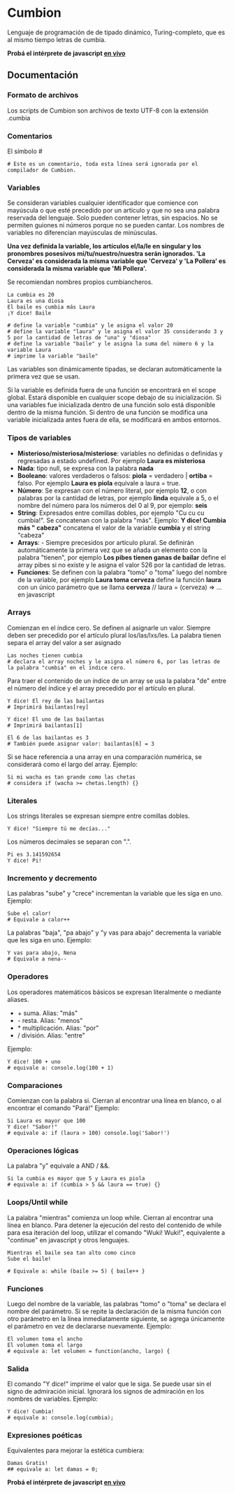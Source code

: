 # Cumbion

Lenguaje de programación de de tipado dinámico, Turing-completo, que es al mismo tiempo letras de cumbia.

**Probá el intérprete de javascript [en vivo](https://patopitaluga.github.io/cumbion/)**

## Documentación

### Formato de archivos

Los scripts de Cumbion son archivos de texto UTF-8 con la extensión .cumbia

### Comentarios

El símbolo #
```
# Este es un comentario, toda esta línea será ignorada por el compilador de Cumbion.
```

### Variables
Se consideran variables cualquier identificador que comience con mayúscula o que esté precedido por un artículo y que no sea una palabra reservada del lenguaje. Solo pueden contener letras, sin espacios. No se permiten guiones ni números porque no se pueden cantar. Los nombres de variables no diferencian mayúsculas de minúsculas.

**Una vez definida la variable, los artículos el/la/le en singular y los pronombres posesivos mi/tu/nuestro/nuestra serán ignorados. 'La Cerveza' es considerada la misma variable que 'Cerveza' y 'La Pollera' es considerada la misma variable que 'Mi Pollera'.**

Se recomiendan nombres propios cumbiancheros.

```
La cumbia es 20
Laura es una diosa
El baile es cumbia más Laura
¡Y dice! Baile

# define la variable "cumbia" y le asigna el valor 20
# define la variable "laura" y le asigna el valor 35 considerando 3 y 5 por la cantidad de letras de "una" y "diosa"
# define la variable "baile" y le asigna la suma del número 6 y la variable Laura
# imprime la variable "baile"
```

Las variables son dinámicamente tipadas, se declaran automáticamente la primera vez que se usan.

Si la variable es definida fuera de una función se encontrará en el scope global. Estará disponible en cualquier scope debajo de su inicialización. Si una variables fue inicializada dentro de una función solo está disponible dentro de la misma función. Si dentro de una función se modifica una variable inicializada antes fuera de ella, se modificará en ambos entornos.

### Tipos de variables

- **Misterioso/misteriosa/misteriose**: variables no definidas o definidas y regresadas a estado undefined. Por ejemplo **Laura es misteriosa**
- **Nada**: tipo null, se expresa con la palabra **nada**
- **Booleano**: valores verdaderos o falsos: **piola** = verdadero | **ortiba** = falso. Por ejemplo **Laura es piola** equivale a laura = true.
- **Número**: Se expresan con el número literal, por ejemplo **12**, o con palabras por la cantidad de letras, por ejemplo **linda** equivale a 5, o el nombre del número para los números del 0 al 9, por ejemplo: **seis**
- **String**: Expresados entre comillas dobles, por ejemplo "Cu cu cu cumbia!". Se concatenan con la palabra "más". Ejemplo: **Y dice! Cumbia más " cabeza"** concatena el valor de la variable **cumbia** y el string "cabeza"
- **Arrays**: - Siempre precesidos por artículo plural. Se definirán automáticamente la primera vez que se añada un elemento con la palabra "tienen", por ejemplo **Los pibes tienen ganas de bailar** define el array pibes si no existe y le asigna el valor 526 por la cantidad de letras.
- **Funciones**: Se definen con la palabra "tomo" o "toma" luego del nombre de la variable, por ejemplo **Laura toma cerveza** define la función **laura** con un único parámetro que se llama **cerveza** // laura = (cerveza) => ... en javascript

### Arrays

Comienzan en el índice cero. Se definen al asignarle un valor. Siempre deben ser precedido por el artículo plural los/las/lxs/les. La palabra tienen separa el array del valor a ser asignado

```
Las noches tienen cumbia
# declara el array noches y le asigna el número 6, por las letras de la palabra "cumbia" en el índice cero.
```

Para traer el contenido de un índice de un array se usa la palabra "de" entre el número del índice y el array precedido por el artículo en plural.
```
Y dice! El rey de las bailantas
# Imprimirá bailantas[rey]

Y dice! El uno de las bailantas
# Imprimirá bailantas[1]

El 6 de las bailantas es 3
# También puede asignar valor: bailantas[6] = 3
```

Si se hace referencia a una array en una comparación numérica, se considerará como el largo del array. Ejemplo:
```
Si mi wacha es tan grande como las chetas
# considera if (wacha >= chetas.length) {}
```

### Literales
Los strings literales se expresan siempre entre comillas dobles.
```
Y dice! "Siempre tú me decías..."
```

Los números decimales se separan con ".".
```
Pi es 3.141592654
Y dice! Pi!
```

### Incremento y decremento
Las palabras "sube" y "crece" incrementan la variable que les siga en uno. Ejemplo:
```
Sube el calor!
# Equivale a calor++
```

La palabras "baja", "pa abajo" y "y vas para abajo" decrementa la variable que les siga en uno. Ejemplo:
```
Y vas para abajo, Nena
# Equivale a nena--
```

### Operadores
Los operadores matemáticos básicos se expresan literalmente o mediante aliases.

- \+ suma. Alias: "más"
- \- resta. Alias: "menos"
- \* multiplicación. Alias: "por"
- \/ división. Alias: "entre"

Ejemplo:
```
Y dice! 100 + uno
# equivale a: console.log(100 + 1)
```

### Comparaciones
Comienzan con la palabra si. Cierran al encontrar una línea en blanco, o al encontrar el comando "Pará!"
Ejemplo:
```
Si Laura es mayor que 100
Y dice! "Sabor!"
# equivale a: if (laura > 100) console.log('Sabor!')
```

### Operaciones lógicas
La palabra "y" equivale a AND / &&.
```
Si la cumbia es mayor que 5 y Laura es piola
# equivale a: if (cumbia > 5 && laura == true) {}
```

### Loops/Until while
La palabra "mientras" comienza un loop while. Cierran al encontrar una línea en blanco. Para detener la ejecución del resto del contenido de while para esa iteración del loop, utilizar el comando "Wuki! Wuki!", equivalente a "continue" en javascript y otros lenguajes.

```
Mientras el baile sea tan alto como cinco
Sube el baile!

# Equivale a: while (baile >= 5) { baile++ }
```

### Funciones
Luego del nombre de la variable, las palabras "tomo" o "toma" se declara el nombre del parámetro. Si se repite la declaración de la misma función con otro parámetro en la línea inmediatamente siguiente, se agrega únicamente el parámetro en vez de declararse nuevamente. Ejemplo:
```
El volumen toma el ancho
El volumen toma el largo
# equivale a: let volumen = function(ancho, largo) {
```

### Salida
El comando "Y dice!" imprime el valor que le siga. Se puede usar sin el signo de admiración inicial. Ignorará los signos de admiración en los nombres de variables. Ejemplo:
```
Y dice! Cumbia!
# equivale a: console.log(cumbia);
```

### Expresiones poéticas
Equivalentes para mejorar la estética cumbiera:
```
Damas Gratis!
## equivale a: let damas = 0;
```

**Probá el intérprete de javascript [en vivo](https://patopitaluga.github.io/cumbion/)**
